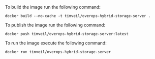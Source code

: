 To build the image run the following command:
```
docker build --no-cache -t timveil/overops-hybrid-storage-server .
```

To publish the image run the following command:
```
docker push timveil/overops-hybrid-storage-server:latest
```

To run the image execute the following command:
```
docker run timveil/overops-hybrid-storage-server
```